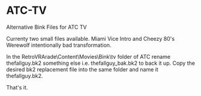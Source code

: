 # ATC-TV
Alternative Bink Files for ATC TV

Currenty two small files available. Miami Vice Intro and Cheezy 80's Werewolf intentionally bad transformation.

In the RetroVRArade\Content\Movies\Bink\tv folder of ATC rename thefallguy.bk2 something else i.e. thefallguy_bak.bk2 to back it up. Copy the desired bk2 replacement file into the same folder and name it thefallguy.bk2.

That's it.
